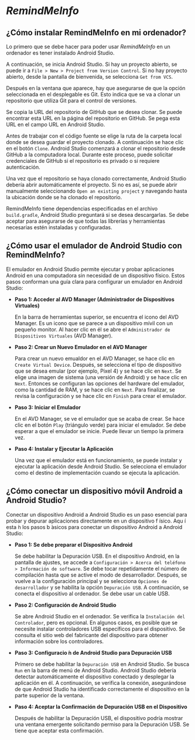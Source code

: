 # *RemindMeInfo*
## ¿Cómo instalar RemindMeInfo en mi ordenador?

Lo primero que se debe hacer para poder usar *RemindMeInfo* en un ordenador es tener instalado Android Studio.

A continuación, se inicia Android Studio. Si hay un proyecto abierto, se puede ir a `File > New > Project from Version Control`.
Si no hay proyecto abierto, desde la pantalla de bienvenida, se selecciona `Get from VCS`.

Después en la ventana que aparece, hay que asegurarse de que la opción seleccionada en el desplegable es Git. Esto indica que se va a clonar un repositorio que utiliza Git para el control de versiones. 

Se copia la URL del repositorio de GitHub que se desea clonar. Se puede encontrar esta URL en la página del repositorio en GitHub. Se pega esta URL en el campo URL en Android Studio.

Antes de trabajar con el código fuente se elige la ruta de la carpeta local donde se desea guardar el proyecto clonado. A continuación se hace clic en el botón `Clone`. Android Studio comenzará a clonar el repositorio desde GitHub a la computadora local. Durante este proceso, puede solicitar credenciales de GitHub si el repositorio es privado o si requiere autenticación.

Una vez que el repositorio se haya clonado correctamente, Android Studio debería abrir automáticamente el proyecto. Si no es así, se puede abrir manualmente seleccionando `Open an existing project` y navegando hasta la ubicación donde se ha clonado el repositorio.

RemindMeInfo tiene dependencias especificadas en el archivo `build.gradle`, Android Studio preguntará si se desea descargarlas. Se debe aceptar para asegurarse de que todas las librerías y herramientas necesarias estén instaladas y configuradas.

## ¿Cómo usar el emulador de Android Studio con RemindMeInfo?

El emulador en Android Studio permite ejecutar y probar aplicaciones Android en una computadora sin necesidad de un dispositivo físico. Estos pasos conforman una guía clara para configurar un emulador en Android Studio:

- **Paso 1: Acceder al AVD Manager (Administrador de Dispositivos Virtuales)**
  
  En la barra de herramientas superior, se encuentra el  icono del AVD Manager. Es un  icono que se parece a un dispositivo mívil con un pequeño monitor.
  Al hacer clic en él se abre el `Administrador de Dispositivos Virtuales` (AVD Manager).
  
- **Paso 2: Crear un Nuevo Emulador en el AVD Manager**

  Para crear un nuevo emualdor en el AVD Manager, se hace clic en `Create Virtual Device`. Después, se selecciona el tipo de dispositivo que se desea emular (por ejemplo, Pixel 4) y se hace clic en `Next`.
  Se elige una imagen de sistema (una versión de Android) y se hace clic en `Next`. Entonces se configuran las opciones del hardware del emulador, como la cantidad de RAM, y se hace clic en `Next`. Para finalizar, se revisa la configuración y se hace clic en `Finish` para crear el emulador.
  
- **Paso 3: Iniciar el Emulador**

  En el AVD Manager, se ve el emulador que se acaba de crear. Se hace clic en el botón `Play` (triángulo verde) para iniciar el emulador. Se debe esperar a que el emulador se inicie. Puede llevar un tiempo la primera vez.
  
- **Paso 4: Instalar y Ejecutar la Aplicación**

  Una vez que el emulador está en funcionamiento, se puede instalar y ejecutar la aplicación desde Android Studio. Se selecciona el emulador como el destino de implementación cuando se ejecuta la aplicación.

## ¿Cómo conectar un dispositivo móvil Android a Android Studio?

Conectar un dispositivo Android a Android Studio es un paso esencial para probar y depurar aplicaciones directamente en un dispositivo f ́ısico. Aqu ́ı esta ́n los pasos b ́asicos para conectar un dispositivo Android a Android Studio:

- **Paso 1: Se debe preparar el Dispositivo Android**

  Se debe habilitar la Depuración USB. En el dispositivo Android, en la pantalla de ajustes, se accede a `Configuración > Acerca del teléfono > Información de software`. Se debe tocar repetidamente el número de compilación hasta que se active el modo de desarrollador. Después, se vuelve a la configuración principal y se selecciona `Opciones de desarrollador` y se habilita la opción `Depuración USB`. A continuación, se conecta el dispositivo al ordenador. Se debe usar un cable USB.

- **Paso 2: Configuración de Android Studio**
  
  Se abre Android Studio en el ordenador. Se verifica la `Instalación del Controlador`, pero es opcional. En algunos casos, es posible que se necesite instalar controladores USB específicos para el dispositivo. Se consulta el sitio web del fabricante del dispositivo para obtener información sobre los controladores.

- **Paso 3: Configuracio ́n de Android Studio para Depuración USB**

  Primero se debe habilitar la `Depuración USB` en Android Studio. Se busca `Run` en la barra de menú de Android Studio. Android Studio debería detectar automáticamente el dispositivo conectado y desplegar la aplicación en él. A continuación, se verifica la conexión, asegurándose de que Android Studio ha identificado correctamente el dispositivo en la parte superior de la ventana.

- **Paso 4: Aceptar la Confirmación de Depuración USB en el Dispositivo**

  Después de habilitar la Depuración USB, el dispositivo podría mostrar una ventana emergente solicitando permiso para la Depuración USB. Se tiene que aceptar esta confirmación.

